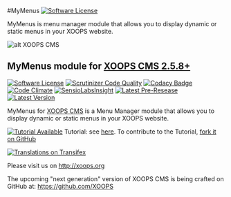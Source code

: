 #MyMenus
[![Software License](https://img.shields.io/badge/license-GPL-brightgreen.svg?style=flat)](LICENSE) 

MyMenus is menu manager module that allows you to display dynamic or static menus in your XOOPS website.

![alt XOOPS CMS](http://xoops.org/images/logoXoops4GithubRepository.png)
## MyMenus module for [XOOPS CMS 2.5.8+](https://xoops.org)
[![Software License](https://img.shields.io/badge/license-GPL-brightgreen.svg?style=flat)](LICENSE) 
[![Scrutinizer Code Quality](https://img.shields.io/scrutinizer/g/mambax7/mymenus.svg?style=flat)](https://scrutinizer-ci.com/g/mambax7/mymenus/?branch=master)
[![Codacy Badge](https://api.codacy.com/project/badge/grade/85bf1ab3f36743a9bd285398ebbd3c3d)](https://www.codacy.com/app/mambax7/mymenus)
[![Code Climate](https://img.shields.io/codeclimate/github/mambax7/mymenus.svg?style=flat)](https://codeclimate.com/github/mambax7/mymenus)
[![SensioLabsInsight](https://insight.sensiolabs.com/projects/e6486409-d5c7-4a63-a55c-63ba5bc1d284/mini.png)](https://insight.sensiolabs.com/projects/e6486409-d5c7-4a63-a55c-63ba5bc1d284)
[![Latest Pre-Resease](https://img.shields.io/github/tag/XoopsModules25x/mymenus.svg?style=flat)](https://github.com/XoopsModules25x/mymenus/tags/)
[![Latest Version](https://img.shields.io/github/release/XoopsModules25x/mymenus.svg?style=flat)](https://github.com/XoopsModules25x/mymenus/releases/)

MyMenus for [XOOPS CMS](http://xoops.org) is a Menu Manager module that allows you to display dynamic or static menus in your XOOPS website.

[![Tutorial Available](http://xoops.org/images/tutorial-available-blue.svg)](https://www.gitbook.com/book/xoops/xoops-mymenus-module/) Tutorial: see [here](https://www.gitbook.com/book/xoops/xoops-mymenus-module/). 
To contribute to the Tutorial, [fork it on GitHub](https://github.com/XoopsDocs/mymenus-tutorial)

[![Translations on Transifex](http://xoops.org/images/translations-transifex-blue.svg)](https://www.transifex.com/xoops) 

Please visit us on http://xoops.org

The upcoming "next generation" version of XOOPS CMS is being crafted on GitHub at: https://github.com/XOOPS
